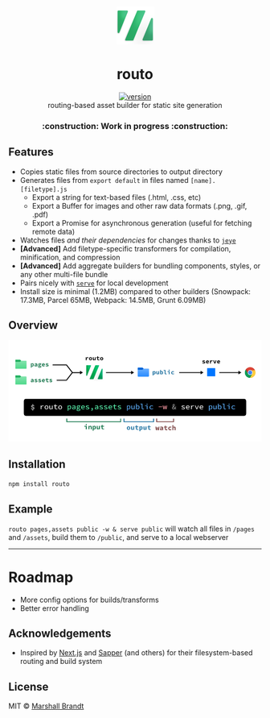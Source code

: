 <div align="center">
  <img src="https://github.com/marshallcb/routo/raw/main/routo.png" alt="Routo" width="75" />
</div>

<h1 align="center">routo</h1>
<div align="center">
  <a href="https://npmjs.org/package/routo">
    <img src="https://badgen.net/npm/v/routo" alt="version" />
  </a>
</div>

<div align="center">routing-based asset builder for static site generation</div>

<h3 align="center">:construction: Work in progress :construction:</h3>

## Features

- Copies static files from source directories to output directory
- Generates files from `export default` in files named `[name].[filetype].js`
  - Export a string for text-based files (.html, .css, etc)
  - Export a Buffer for images and other raw data formats (.png, .gif, .pdf)
  - Export a Promise for asynchronous generation (useful for fetching remote data)
- Watches files *and their dependencies* for changes thanks to [`jeye`](https://github.com/marshallcb/jeye)
- **[Advanced]** Add filetype-specific transformers for compilation, minification, and compression
- **[Advanced]** Add aggregate builders for bundling components, styles, or any other multi-file bundle
- Pairs nicely with [`serve`](https://github.com/vercel/serve) for local development
- Install size is minimal (1.2MB) compared to other builders (Snowpack: 17.3MB, Parcel 65MB, Webpack: 14.5MB, Grunt 6.09MB)

## Overview

![Routo flow](https://github.com/marshallcb/routo/raw/main/docs/routo-flow.png "Overview")

## Installation

```sh
npm install routo
```

## Example

`routo pages,assets public -w & serve public` will watch all files in `/pages` and `/assets`, build them to `/public`, and serve to a local webserver

- - -

# Roadmap

- More config options for builds/transforms
- Better error handling

## Acknowledgements
- Inspired by [Next.js](https://nextjs.org/) and [Sapper](https://sapper.svelte.dev/) (and others) for their filesystem-based routing and build system

## License

MIT © [Marshall Brandt](https://m4r.sh)

